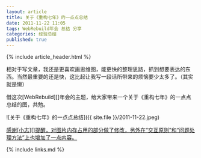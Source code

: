 ```yaml
---
layout: article
title: 关于《重构七年》的一点点总结
date: 2011-11-22 11:05
tags: WebRebuild年会 总结 分享
categories: 经验总结
published: true
---
```


{% include article_header.html %}

相对于写文章，我还是更喜欢画思维图，能更快的整理思路，抓到想要表达的东西。当然最重要的还是快，这比起让我写一段话所带来的烦恼要少太多了。（其实就是懒）

借这次[WebRebuild][]年会的主题，给大家带来一个关于《重构七年》的一点点总结的图，共勉。

![关于《重构七年》的一点点总结]({{ site.file }}/2011-11-22.jpeg)

<ins datetime="2011-11-23">感谢[小志][]提醒，对图片内存占用的部分做了修改，另外在“交互原则”和“问题处理方法”上也增加了一点内容。</ins>

{% include links.md %}